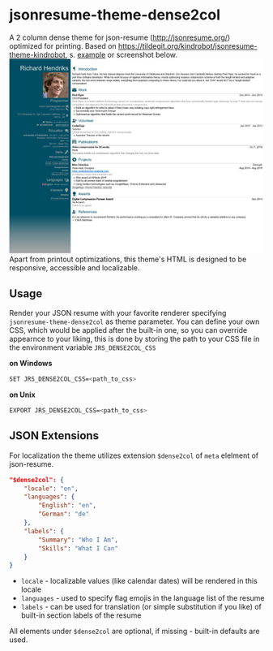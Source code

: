 # jsonresume-theme-dense2col
A 2 column dense theme for json-resume (http://jsonresume.org/) optimized for printing. Based on https://tildegit.org/kindrobot/jsonresume-theme-kindrobot, s. [example](examples/sample.resume.html) or screenshot below.
![screenshot](examples/sample.resume-ff.png?raw=true)
Apart from printout optimizations, this theme's HTML is designed to be responsive, accessible and localizable.

## Usage
Render your JSON resume with your favorite renderer specifying `jsonresume-theme-dense2col` as theme parameter. You can define your own CSS, which would be applied after the built-in one, so you can override appearnce to your liking, this is done by storing the path to your CSS file in the environment variable `JRS_DENSE2COL_CSS`

**on Windows**
```sh
SET JRS_DENSE2COL_CSS=<path_to_css>
```
**on Unix**
```sh
EXPORT JRS_DENSE2COL_CSS=<path_to_css>
```

## JSON Extensions
For localization the theme utilizes extension `$dense2col` of `meta` elelment of json-resume.
```json
"$dense2col": {
	"locale": "en",
	"languages": {
		"English": "en",
		"German": "de"
	},
	"labels": {
		"Summary": "Who I Am",
		"Skills": "What I Can"
	}
}
```

* `locale` - localizable values (like calendar dates) will be rendered in this locale
* `languages` - used to specify flag emojis in the language list of the resume
* `labels` - can be used for translation (or simple substitution if you like) of built-in section labels of the resume

All elements under `$dense2col` are optional, if missing - built-in defaults are used.